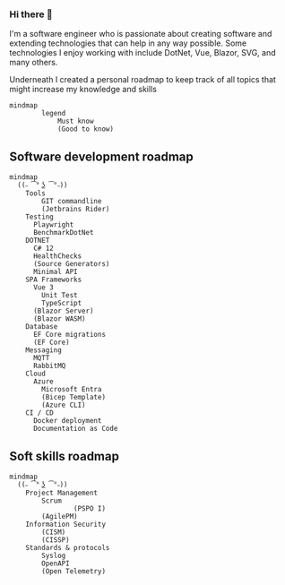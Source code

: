 ### Hi there 👋
I'm a software engineer who is passionate about creating software and extending technologies that can help in any way possible. Some technologies I enjoy working with include DotNet, Vue, Blazor, SVG, and many others.  

Underneath I created a personal roadmap to keep track of all topics that might increase my knowledge and skills

```mermaid
mindmap
        legend
            Must know
            (Good to know)
```

## Software development roadmap
```mermaid
mindmap
  ((˵ ͡° ͜ʖ ͡°˵))    
    Tools      
        GIT commandline
        (Jetbrains Rider)
    Testing
      Playwright
      BenchmarkDotNet
    DOTNET
      C# 12
      HealthChecks
      (Source Generators)      
      Minimal API    
    SPA Frameworks
      Vue 3
        Unit Test
        TypeScript
      (Blazor Server)
      (Blazor WASM)
    Database
      EF Core migrations
      (EF Core)
    Messaging
      MQTT
      RabbitMQ
    Cloud
      Azure
        Microsoft Entra
        (Bicep Template)
        (Azure CLI)
    CI / CD
      Docker deployment
      Documentation as Code
```

## Soft skills roadmap
```mermaid
mindmap
  ((˵ ͡° ͜ʖ ͡°˵))
    Project Management
        Scrum
                (PSPO I)
        (AgilePM)
    Information Security
        (CISM)
        (CISSP)
    Standards & protocols
        Syslog
        OpenAPI
        (Open Telemetry)
```

<!--
**renevdhoek/renevdhoek** is a ✨ _special_ ✨ repository because its `README.md` (this file) appears on your GitHub profile.

Here are some ideas to get you started:

- 🔭 I’m currently working on ...
- 🌱 I’m currently learning ...
- 👯 I’m looking to collaborate on ...
- 🤔 I’m looking for help with ...
- 💬 Ask me about ...
- 📫 How to reach me: ...
- 😄 Pronouns: ...
- ⚡ Fun fact: ...
-->
